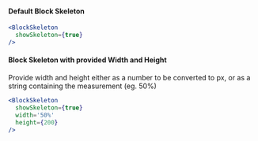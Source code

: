 #### Default Block Skeleton

```jsx
<BlockSkeleton
  showSkeleton={true}
/>
```

#### Block Skeleton with provided Width and Height
Provide width and height either as a number to be converted to px, or as a string containing the measurement (eg. 50%)
```jsx
<BlockSkeleton
  showSkeleton={true}
  width='50%'
  height={200}
/>
```
